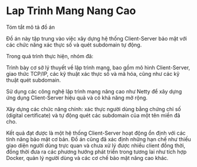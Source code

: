 # Lap Trinh Mang Nang Cao
Tóm tắt mô tả đồ án

Đồ án này tập trung vào việc xây dựng hệ thống Client-Server bảo mật với các chức năng xác thực số và quét subdomain tự động.

Trong quá trình thực hiện, nhóm đã:

Trình bày cơ sở lý thuyết về lập trình mạng, bao gồm mô hình Client-Server, giao thức TCP/IP, các kỹ thuật xác thực số và mã hóa, cũng như các kỹ thuật quét subdomain.

Sử dụng các công nghệ lập trình mạng nâng cao như Netty để xây dựng ứng dụng Client-Server hiệu quả và có khả năng mở rộng.

Xây dựng các chức năng chính: xác thực người dùng bằng chứng chỉ số (digital certificate) và tự động quét các subdomain của một tên miền đã cho.

Kết quả đạt được là một hệ thống Client-Server hoạt động ổn định với các tính năng bảo mật cơ bản. Đồ án cũng đã xác định những hạn chế như thiếu giao diện người dùng trực quan và chưa xử lý được nhiều client đồng thời, đồng thời đưa ra các phương hướng phát triển trong tương lai như tích hợp Docker, quản lý người dùng và các cơ chế bảo mật nâng cao khác.
